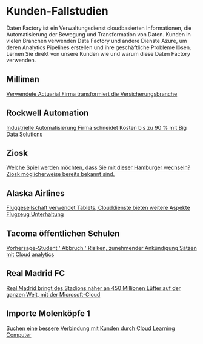 <properties 
    pageTitle="Kunden-Fallstudien | Microsoft Azure" 
    description="Erfahren Sie, wie unsere Kunden einige Azure Data Factory verwendet haben." 
    services="data-factory" 
    documentationCenter="" 
    authors="sharonlo101" 
    manager="jhubbard" 
    editor="monicar"/>

<tags 
    ms.service="data-factory" 
    ms.workload="data-services" 
    ms.tgt_pltfrm="na" 
    ms.devlang="na" 
    ms.topic="article" 
    ms.date="09/20/2016" 
    ms.author="shlo"/>

# <a name="customer-case-studies"></a>Kunden-Fallstudien

Daten Factory ist ein Verwaltungsdienst cloudbasierten Informationen, die Automatisierung der Bewegung und Transformation von Daten. Kunden in vielen Branchen verwenden Data Factory und andere Dienste Azure, um deren Analytics Pipelines erstellen und ihre geschäftliche Probleme lösen.  Lernen Sie direkt von unsere Kunden wie und warum diese Daten Factory verwenden.

## <a name="milliman"></a>Milliman

[Verwendete Actuarial Firma transformiert die Versicherungsbranche](https://customers.microsoft.com/Pages/CustomerStory.aspx?recid=20096)

## <a name="rockwell-automation"></a>Rockwell Automation

[Industrielle Automatisierung Firma schneidet Kosten bis zu 90 % mit Big Data Solutions](https://customers.microsoft.com/Pages/CustomerStory.aspx?recid=18356)

## <a name="ziosk"></a>Ziosk

[Welche Spiel werden möchten, dass Sie mit dieser Hamburger wechseln? Ziosk möglicherweise bereits bekannt sind.](https://customers.microsoft.com/Pages/CustomerStory.aspx?recid=18294)

## <a name="alaska-airlines"></a>Alaska Airlines

[Fluggesellschaft verwendet Tablets, Clouddienste bieten weitere Aspekte Flugzeug Unterhaltung](https://customers.microsoft.com/Pages/CustomerStory.aspx?recid=19357)

## <a name="tacoma-public-schools"></a>Tacoma öffentlichen Schulen

[Vorhersage-Student ' Abbruch ' Risiken, zunehmender Ankündigung Sätzen mit Cloud analytics](https://customers.microsoft.com/Pages/CustomerStory.aspx?recid=20703)

## <a name="real-madrid-fc"></a>Real Madrid FC

[Real Madrid bringt des Stadions näher an 450 Millionen Lüfter auf der ganzen Welt, mit der Microsoft-Cloud](https://customers.microsoft.com/Pages/CustomerStory.aspx?recid=20522)

## <a name="pier-1-imports"></a>Importe Molenköpfe 1

[Suchen eine bessere Verbindung mit Kunden durch Cloud Learning Computer](https://customers.microsoft.com/Pages/CustomerStory.aspx?recid=11257)
